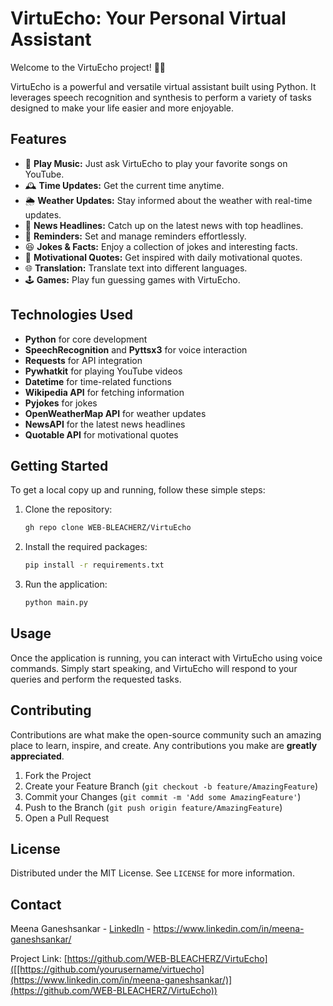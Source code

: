 
# VirtuEcho: Your Personal Virtual Assistant

Welcome to the VirtuEcho project! 🤖✨

VirtuEcho is a powerful and versatile virtual assistant built using Python. It leverages speech recognition and synthesis to perform a variety of tasks designed to make your life easier and more enjoyable.

## Features

- 🎵 **Play Music:** Just ask VirtuEcho to play your favorite songs on YouTube.
- 🕰️ **Time Updates:** Get the current time anytime.
- 🌦️ **Weather Updates:** Stay informed about the weather with real-time updates.
- 📰 **News Headlines:** Catch up on the latest news with top headlines.
- 📅 **Reminders:** Set and manage reminders effortlessly.
- 😆 **Jokes & Facts:** Enjoy a collection of jokes and interesting facts.
- 📖 **Motivational Quotes:** Get inspired with daily motivational quotes.
- 🌐 **Translation:** Translate text into different languages.
- 🕹️ **Games:** Play fun guessing games with VirtuEcho.

## Technologies Used

- **Python** for core development
- **SpeechRecognition** and **Pyttsx3** for voice interaction
- **Requests** for API integration
- **Pywhatkit** for playing YouTube videos
- **Datetime** for time-related functions
- **Wikipedia API** for fetching information
- **Pyjokes** for jokes
- **OpenWeatherMap API** for weather updates
- **NewsAPI** for the latest news headlines
- **Quotable API** for motivational quotes

## Getting Started

To get a local copy up and running, follow these simple steps:

1. Clone the repository:
   ```sh
   gh repo clone WEB-BLEACHERZ/VirtuEcho
   ```
2. Install the required packages:
   ```sh
   pip install -r requirements.txt
   ```
3. Run the application:
   ```sh
   python main.py
   ```

## Usage

Once the application is running, you can interact with VirtuEcho using voice commands. Simply start speaking, and VirtuEcho will respond to your queries and perform the requested tasks.

## Contributing

Contributions are what make the open-source community such an amazing place to learn, inspire, and create. Any contributions you make are **greatly appreciated**.

1. Fork the Project
2. Create your Feature Branch (`git checkout -b feature/AmazingFeature`)
3. Commit your Changes (`git commit -m 'Add some AmazingFeature'`)
4. Push to the Branch (`git push origin feature/AmazingFeature`)
5. Open a Pull Request

## License

Distributed under the MIT License. See `LICENSE` for more information.

## Contact

Meena Ganeshsankar - [LinkedIn]([[https://www.linkedin.com/in/yourprofile](https://www.linkedin.com/in/meena-ganeshsankar/)](https://www.linkedin.com/in/meena-ganeshsankar/)) - https://www.linkedin.com/in/meena-ganeshsankar/

Project Link: [https://github.com/WEB-BLEACHERZ/VirtuEcho]([[https://github.com/yourusername/virtuecho](https://www.linkedin.com/in/meena-ganeshsankar/)](https://github.com/WEB-BLEACHERZ/VirtuEcho))

